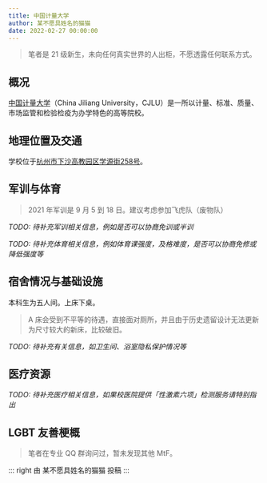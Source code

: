 ```yaml
---
title: 中国计量大学
author: 某不愿具姓名的猫猫
date: 2022-02-27 00:00:00
---
```


> 笔者是 21 级新生，未向任何真实世界的人出柜，不愿透露任何联系方式。

## 概况

[中国计量大学](https://www.cjlu.edu.cn)（China Jiliang University，CJLU）是一所以计量、标准、质量、市场监管和检验检疫为办学特色的高等院校。

## 地理位置及交通

学校位于[杭州市下沙高教园区学源街258号](https://amap.com/place/B023B0BXRR)。

## 军训与体育

> 2021 年军训是 9 月 5 到 18 日。建议考虑参加飞虎队（废物队）

_TODO: 待补充军训相关信息，例如是否可以协商免训或半训_

_TODO: 待补充体育相关信息，例如体育课强度，及格难度，是否可以协商免修或降低强度等_

## 宿舍情况与基础设施

本科生为五人间。上床下桌。

> A 床会受到不平等的待遇，直接面对厕所，并且由于历史遗留设计无法更新为尺寸较大的新床，比较破旧。

_TODO: 待补充有关信息，如卫生间、浴室隐私保护情况等_

## 医疗资源

_TODO: 待补充医疗相关信息，如果校医院提供「性激素六项」检测服务请特别指出_

## LGBT 友善梗概

> 笔者在专业 QQ 群询问过，暂未发现其他 MtF。

::: right
由 某不愿具姓名的猫猫 投稿
:::
